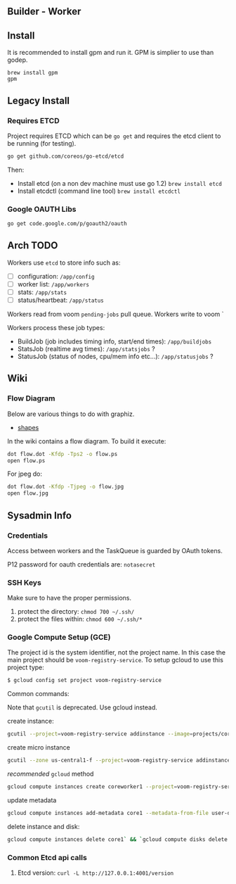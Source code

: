 Builder - Worker
----------------

## Install

It is recommended to install gpm and run it. GPM is simplier to use than
godep.

```
brew install gpm
gpm
```

## Legacy Install

### Requires ETCD

Project requires ETCD which can be `go get` and requires the etcd client
to be running (for testing).

```bash
go get github.com/coreos/go-etcd/etcd
```

Then:
 - Install etcd (on a non dev machine must use go 1.2) `brew install etcd`
 - Install etcdctl (command line tool) `brew install etcdctl`

### Google OAUTH Libs

```bash
go get code.google.com/p/goauth2/oauth
```

## Arch TODO

Workers use `etcd` to store info such as:
  - [ ] configuration: `/app/config`
  - [ ] worker list: `/app/workers`
  - [ ] stats: `/app/stats`
  - [ ] status/heartbeat: `/app/status`

Workers read from voom `pending-jobs` pull queue.
Workers write to voom `

Workers process these job types:
  - BuildJob (job includes timing info, start/end times): `/app/buildjobs`
  - StatsJob (realtime avg times): `/app/statsjobs` ?
  - StatusJob (status of nodes, cpu/mem info etc...): `/app/statusjobs` ?

## Wiki

### Flow Diagram

Below are various things to do with graphiz.

- [shapes](http://www.graphviz.org/content/node-shapes)

In the wiki contains a flow diagram. To build it execute:

```bash
dot flow.dot -Kfdp -Tps2 -o flow.ps
open flow.ps
```

For jpeg do:
```bash
dot flow.dot -Kfdp -Tjpeg -o flow.jpg
open flow.jpg
```


## Sysadmin Info

### Credentials

Access between workers and the TaskQueue is guarded by OAuth tokens.

P12 password for oauth credentials are: `notasecret`

### SSH Keys

Make sure to have the proper permissions.

1. protect the directory: `chmod 700 ~/.ssh/`
1. protect the files within: `chmod 600 ~/.ssh/*`

### Google Compute Setup (GCE)

The project id is the system identifier, not the project name.
In this case the main project should be `voom-registry-service`. To setup
gcloud to use this project type:

```bash
$ gcloud config set project voom-registry-service
```

Common commands:

Note that `gcutil` is deprecated. Use gcloud instead.

create instance: 
```bash
gcutil --project=voom-registry-service addinstance --image=projects/coreos-cloud/global/images/coreos-stable-410-0-0-v20140902 --persistent_boot_disk --zone=us-central1-f --machine_type=n1-standard-1 --metadata_from_file=user-data:cloud-config.yml core1
```

create micro instance
```bash
gcutil --zone us-central1-f --project=voom-registry-service addinstance --image=projects/coreos-cloud/global/images/coreos-stable-410-0-0-v20140902 --persistent_boot_disk --zone=us-central1-f --machine_type=f1-micro --metadata_from_file=user-data:cloud-config.yml --scopes https://www.googleapis.com/auth/taskqueue coreworker1
```

_recommended_ `gcloud` method
```bash
gcloud compute instances create coreworker1 --project=voom-registry-service --zone us-central1-f --image=coreos --machine-type f1-micro --boot-disk-type pd-standard --metadata-from-file user-data=cloud-config.yml --scopes https://www.googleapis.com/auth/taskqueue
```

update metadata
```bash
gcloud compute instances add-metadata core1 --metadata-from-file user-data=cloud-config.yml
```

delete instance and disk: 
```bash
gcloud compute instances delete core1` && `gcloud compute disks delete core1
```

### Common Etcd api calls

1. Etcd version: `curl -L http://127.0.0.1:4001/version`
